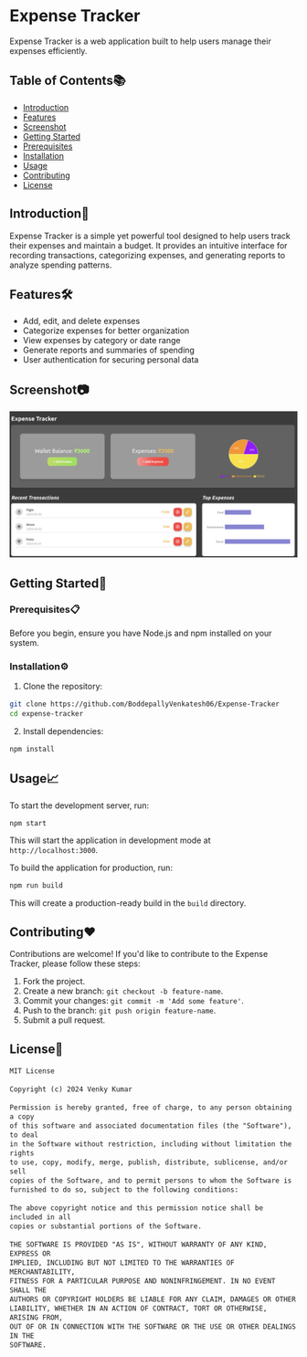 # Expense Tracker

Expense Tracker is a web application built to help users manage their expenses efficiently.

## Table of Contents📚

- [Introduction](#introduction)
- [Features](#features)
- [Screenshot](#screenshot)
- [Getting Started](#getting-started)
- [Prerequisites](#prerequisites)
- [Installation](#installation)
- [Usage](#usage)
- [Contributing](#contributing)
- [License](#license)

## Introduction🚀

Expense Tracker is a simple yet powerful tool designed to help users track their expenses and maintain a budget. It provides an intuitive interface for recording transactions, categorizing expenses, and generating reports to analyze spending patterns.

## Features🛠️

- Add, edit, and delete expenses
- Categorize expenses for better organization
- View expenses by category or date range
- Generate reports and summaries of spending
- User authentication for securing personal data

## Screenshot📷

![Expense Tracker](https://github.com/BoddepallyVenkatesh06/Expense-Tracker/blob/main/Screenshot_Expense_Tracker.png)

## Getting Started🎯

### Prerequisites📋

Before you begin, ensure you have Node.js and npm installed on your system.

### Installation⚙️

1. Clone the repository:

```bash
git clone https://github.com/BoddepallyVenkatesh06/Expense-Tracker
cd expense-tracker
```

2. Install dependencies:

```bash
npm install
```

## Usage📈

To start the development server, run:

```bash
npm start
```

This will start the application in development mode at `http://localhost:3000`.

To build the application for production, run:

```bash
npm run build
```

This will create a production-ready build in the `build` directory.

## Contributing❤️

Contributions are welcome! If you'd like to contribute to the Expense Tracker, please follow these steps:

1. Fork the project.
2. Create a new branch: `git checkout -b feature-name`.
3. Commit your changes: `git commit -m 'Add some feature'`.
4. Push to the branch: `git push origin feature-name`.
5. Submit a pull request.

## License📝

```
MIT License

Copyright (c) 2024 Venky Kumar

Permission is hereby granted, free of charge, to any person obtaining a copy
of this software and associated documentation files (the "Software"), to deal
in the Software without restriction, including without limitation the rights
to use, copy, modify, merge, publish, distribute, sublicense, and/or sell
copies of the Software, and to permit persons to whom the Software is
furnished to do so, subject to the following conditions:

The above copyright notice and this permission notice shall be included in all
copies or substantial portions of the Software.

THE SOFTWARE IS PROVIDED "AS IS", WITHOUT WARRANTY OF ANY KIND, EXPRESS OR
IMPLIED, INCLUDING BUT NOT LIMITED TO THE WARRANTIES OF MERCHANTABILITY,
FITNESS FOR A PARTICULAR PURPOSE AND NONINFRINGEMENT. IN NO EVENT SHALL THE
AUTHORS OR COPYRIGHT HOLDERS BE LIABLE FOR ANY CLAIM, DAMAGES OR OTHER
LIABILITY, WHETHER IN AN ACTION OF CONTRACT, TORT OR OTHERWISE, ARISING FROM,
OUT OF OR IN CONNECTION WITH THE SOFTWARE OR THE USE OR OTHER DEALINGS IN THE
SOFTWARE.
```

